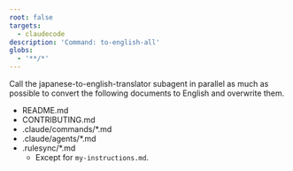 ```yaml
---
root: false
targets:
  - claudecode
description: 'Command: to-english-all'
globs:
  - '**/*'
---
```


Call the japanese-to-english-translator subagent in parallel as much as possible to convert the following documents to English and overwrite them.

- README.md
- CONTRIBUTING.md
- .claude/commands/*.md
- .claude/agents/*.md
- .rulesync/*.md
    - Except for `my-instructions.md`.